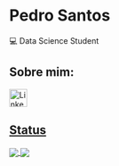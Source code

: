 # Pedro Santos

:computer: Data Science Student

## Sobre mim:
<div>
  <a href="https://www.linkedin.com/in/pedrohrnqsantos/">
  <img src="https://github.com/TheDudeThatCode/TheDudeThatCode/raw/master/Assets/Linkedin.svg" alt="Linkedin Logo" width="32" style="max-width: 100%;">
</div>

<div>

<div>

## Status
<div>
  <a href="https://github.com/pedrohrnqsantos">
  <img align="center" src=https://github-readme-stats.vercel.app/api?username=pedrohrnqsantos&countprivate=true&show_icons=true&theme=onedark>
  <img align="center" src=https://github-readme-stats.vercel.app/api/top-langs/?username=pedrohrnqsantos&layout=compact&langs_count=5&theme=onedark>
</div>
